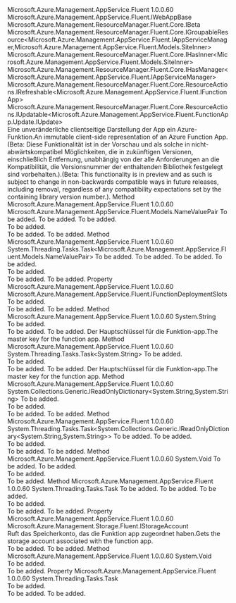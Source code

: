 <Type Name="IFunctionApp" FullName="Microsoft.Azure.Management.AppService.Fluent.IFunctionApp">
  <TypeSignature Language="C#" Value="public interface IFunctionApp : Microsoft.Azure.Management.AppService.Fluent.IWebAppBase, Microsoft.Azure.Management.ResourceManager.Fluent.Core.IBeta, Microsoft.Azure.Management.ResourceManager.Fluent.Core.IGroupableResource&lt;Microsoft.Azure.Management.AppService.Fluent.IAppServiceManager,Microsoft.Azure.Management.AppService.Fluent.Models.SiteInner&gt;, Microsoft.Azure.Management.ResourceManager.Fluent.Core.IHasInner&lt;Microsoft.Azure.Management.AppService.Fluent.Models.SiteInner&gt;, Microsoft.Azure.Management.ResourceManager.Fluent.Core.IHasManager&lt;Microsoft.Azure.Management.AppService.Fluent.IAppServiceManager&gt;, Microsoft.Azure.Management.ResourceManager.Fluent.Core.ResourceActions.IRefreshable&lt;Microsoft.Azure.Management.AppService.Fluent.IFunctionApp&gt;, Microsoft.Azure.Management.ResourceManager.Fluent.Core.ResourceActions.IUpdatable&lt;Microsoft.Azure.Management.AppService.Fluent.FunctionApp.Update.IUpdate&gt;" />
  <TypeSignature Language="ILAsm" Value=".class public interface auto ansi abstract IFunctionApp implements class Microsoft.Azure.Management.AppService.Fluent.IWebAppBase, class Microsoft.Azure.Management.ResourceManager.Fluent.Core.IBeta, class Microsoft.Azure.Management.ResourceManager.Fluent.Core.IGroupableResource`2&lt;class Microsoft.Azure.Management.AppService.Fluent.IAppServiceManager, class Microsoft.Azure.Management.AppService.Fluent.Models.SiteInner&gt;, class Microsoft.Azure.Management.ResourceManager.Fluent.Core.IHasId, class Microsoft.Azure.Management.ResourceManager.Fluent.Core.IHasInner`1&lt;class Microsoft.Azure.Management.AppService.Fluent.Models.SiteInner&gt;, class Microsoft.Azure.Management.ResourceManager.Fluent.Core.IHasManager`1&lt;class Microsoft.Azure.Management.AppService.Fluent.IAppServiceManager&gt;, class Microsoft.Azure.Management.ResourceManager.Fluent.Core.IHasName, class Microsoft.Azure.Management.ResourceManager.Fluent.Core.IHasResourceGroup, class Microsoft.Azure.Management.ResourceManager.Fluent.Core.IResource, class Microsoft.Azure.Management.ResourceManager.Fluent.Core.ResourceActions.IIndexable, class Microsoft.Azure.Management.ResourceManager.Fluent.Core.ResourceActions.IRefreshable`1&lt;class Microsoft.Azure.Management.AppService.Fluent.IFunctionApp&gt;, class Microsoft.Azure.Management.ResourceManager.Fluent.Core.ResourceActions.IUpdatable`1&lt;class Microsoft.Azure.Management.AppService.Fluent.FunctionApp.Update.IUpdate&gt;" />
  <TypeSignature Language="DocId" Value="T:Microsoft.Azure.Management.AppService.Fluent.IFunctionApp" />
  <TypeSignature Language="VB.NET" Value="Public Interface IFunctionApp&#xA;Implements IBeta, IGroupableResource(Of IAppServiceManager, SiteInner), IHasInner(Of SiteInner), IHasManager(Of IAppServiceManager), IRefreshable(Of IFunctionApp), IUpdatable(Of IUpdate), IWebAppBase" />
  <TypeSignature Language="F#" Value="type IFunctionApp = interface&#xA;    interface IBeta&#xA;    interface IWebAppBase&#xA;    interface IHasName&#xA;    interface IGroupableResource&lt;IAppServiceManager, SiteInner&gt;&#xA;    interface IResource&#xA;    interface IIndexable&#xA;    interface IHasId&#xA;    interface IHasResourceGroup&#xA;    interface IHasManager&lt;IAppServiceManager&gt;&#xA;    interface IHasInner&lt;SiteInner&gt;&#xA;    interface IRefreshable&lt;IFunctionApp&gt;&#xA;    interface IUpdatable&lt;IUpdate&gt;" />
  <AssemblyInfo>
    <AssemblyName>Microsoft.Azure.Management.AppService.Fluent</AssemblyName>
    <AssemblyVersion>1.0.0.60</AssemblyVersion>
  </AssemblyInfo>
  <Interfaces>
    <Interface>
      <InterfaceName>Microsoft.Azure.Management.AppService.Fluent.IWebAppBase</InterfaceName>
    </Interface>
    <Interface>
      <InterfaceName>Microsoft.Azure.Management.ResourceManager.Fluent.Core.IBeta</InterfaceName>
    </Interface>
    <Interface>
      <InterfaceName>Microsoft.Azure.Management.ResourceManager.Fluent.Core.IGroupableResource&lt;Microsoft.Azure.Management.AppService.Fluent.IAppServiceManager,Microsoft.Azure.Management.AppService.Fluent.Models.SiteInner&gt;</InterfaceName>
    </Interface>
    <Interface>
      <InterfaceName>Microsoft.Azure.Management.ResourceManager.Fluent.Core.IHasInner&lt;Microsoft.Azure.Management.AppService.Fluent.Models.SiteInner&gt;</InterfaceName>
    </Interface>
    <Interface>
      <InterfaceName>Microsoft.Azure.Management.ResourceManager.Fluent.Core.IHasManager&lt;Microsoft.Azure.Management.AppService.Fluent.IAppServiceManager&gt;</InterfaceName>
    </Interface>
    <Interface>
      <InterfaceName>Microsoft.Azure.Management.ResourceManager.Fluent.Core.ResourceActions.IRefreshable&lt;Microsoft.Azure.Management.AppService.Fluent.IFunctionApp&gt;</InterfaceName>
    </Interface>
    <Interface>
      <InterfaceName>Microsoft.Azure.Management.ResourceManager.Fluent.Core.ResourceActions.IUpdatable&lt;Microsoft.Azure.Management.AppService.Fluent.FunctionApp.Update.IUpdate&gt;</InterfaceName>
    </Interface>
  </Interfaces>
  <Docs>
    <summary>
            <span data-ttu-id="8527a-101">Eine unveränderliche clientseitige Darstellung der App ein Azure-Funktion.</span><span class="sxs-lookup"><span data-stu-id="8527a-101">An immutable client-side representation of an Azure Function App.</span></span>
            </summary>
    <remarks>
            <span data-ttu-id="8527a-102">(Beta: Diese Funktionalität ist in der Vorschau und als solche in nicht-abwärtskompatibel Möglichkeiten, die in zukünftigen Versionen, einschließlich Entfernung, unabhängig von der alle Anforderungen an die Kompatibilität, die Versionsnummer der enthaltenden Bibliothek festgelegt sind vorbehalten.).</span><span class="sxs-lookup"><span data-stu-id="8527a-102">(Beta: This functionality is in preview and as such is subject to change in non-backwards compatible ways in future releases, including removal, regardless of any compatibility expectations set by the containing library version number.).</span></span>
            </remarks>
  </Docs>
  <Members>
    <Member MemberName="AddFunctionKey">
      <MemberSignature Language="C#" Value="public Microsoft.Azure.Management.AppService.Fluent.Models.NameValuePair AddFunctionKey (string functionName, string keyName, string keyValue);" />
      <MemberSignature Language="ILAsm" Value=".method public hidebysig newslot virtual instance class Microsoft.Azure.Management.AppService.Fluent.Models.NameValuePair AddFunctionKey(string functionName, string keyName, string keyValue) cil managed" />
      <MemberSignature Language="DocId" Value="M:Microsoft.Azure.Management.AppService.Fluent.IFunctionApp.AddFunctionKey(System.String,System.String,System.String)" />
      <MemberSignature Language="VB.NET" Value="Public Function AddFunctionKey (functionName As String, keyName As String, keyValue As String) As NameValuePair" />
      <MemberSignature Language="F#" Value="abstract member AddFunctionKey : string * string * string -&gt; Microsoft.Azure.Management.AppService.Fluent.Models.NameValuePair" Usage="iFunctionApp.AddFunctionKey (functionName, keyName, keyValue)" />
      <MemberType>Method</MemberType>
      <AssemblyInfo>
        <AssemblyName>Microsoft.Azure.Management.AppService.Fluent</AssemblyName>
        <AssemblyVersion>1.0.0.60</AssemblyVersion>
      </AssemblyInfo>
      <ReturnValue>
        <ReturnType>Microsoft.Azure.Management.AppService.Fluent.Models.NameValuePair</ReturnType>
      </ReturnValue>
      <Parameters>
        <Parameter Name="functionName" Type="System.String" />
        <Parameter Name="keyName" Type="System.String" />
        <Parameter Name="keyValue" Type="System.String" />
      </Parameters>
      <Docs>
        <param name="functionName">To be added.</param>
        <param name="keyName">To be added.</param>
        <param name="keyValue">To be added.</param>
        <summary>To be added.</summary>
        <returns>To be added.</returns>
        <remarks>To be added.</remarks>
      </Docs>
    </Member>
    <Member MemberName="AddFunctionKeyAsync">
      <MemberSignature Language="C#" Value="public System.Threading.Tasks.Task&lt;Microsoft.Azure.Management.AppService.Fluent.Models.NameValuePair&gt; AddFunctionKeyAsync (string functionName, string keyName, string keyValue, System.Threading.CancellationToken cancellationToken = null);" />
      <MemberSignature Language="ILAsm" Value=".method public hidebysig newslot virtual instance class System.Threading.Tasks.Task`1&lt;class Microsoft.Azure.Management.AppService.Fluent.Models.NameValuePair&gt; AddFunctionKeyAsync(string functionName, string keyName, string keyValue, valuetype System.Threading.CancellationToken cancellationToken) cil managed" />
      <MemberSignature Language="DocId" Value="M:Microsoft.Azure.Management.AppService.Fluent.IFunctionApp.AddFunctionKeyAsync(System.String,System.String,System.String,System.Threading.CancellationToken)" />
      <MemberSignature Language="F#" Value="abstract member AddFunctionKeyAsync : string * string * string * System.Threading.CancellationToken -&gt; System.Threading.Tasks.Task&lt;Microsoft.Azure.Management.AppService.Fluent.Models.NameValuePair&gt;" Usage="iFunctionApp.AddFunctionKeyAsync (functionName, keyName, keyValue, cancellationToken)" />
      <MemberType>Method</MemberType>
      <AssemblyInfo>
        <AssemblyName>Microsoft.Azure.Management.AppService.Fluent</AssemblyName>
        <AssemblyVersion>1.0.0.60</AssemblyVersion>
      </AssemblyInfo>
      <ReturnValue>
        <ReturnType>System.Threading.Tasks.Task&lt;Microsoft.Azure.Management.AppService.Fluent.Models.NameValuePair&gt;</ReturnType>
      </ReturnValue>
      <Parameters>
        <Parameter Name="functionName" Type="System.String" />
        <Parameter Name="keyName" Type="System.String" />
        <Parameter Name="keyValue" Type="System.String" />
        <Parameter Name="cancellationToken" Type="System.Threading.CancellationToken" />
      </Parameters>
      <Docs>
        <param name="functionName">To be added.</param>
        <param name="keyName">To be added.</param>
        <param name="keyValue">To be added.</param>
        <param name="cancellationToken">To be added.</param>
        <summary>To be added.</summary>
        <returns>To be added.</returns>
        <remarks>To be added.</remarks>
      </Docs>
    </Member>
    <Member MemberName="DeploymentSlots">
      <MemberSignature Language="C#" Value="public Microsoft.Azure.Management.AppService.Fluent.IFunctionDeploymentSlots DeploymentSlots { get; }" />
      <MemberSignature Language="ILAsm" Value=".property instance class Microsoft.Azure.Management.AppService.Fluent.IFunctionDeploymentSlots DeploymentSlots" />
      <MemberSignature Language="DocId" Value="P:Microsoft.Azure.Management.AppService.Fluent.IFunctionApp.DeploymentSlots" />
      <MemberSignature Language="VB.NET" Value="Public ReadOnly Property DeploymentSlots As IFunctionDeploymentSlots" />
      <MemberSignature Language="F#" Value="member this.DeploymentSlots : Microsoft.Azure.Management.AppService.Fluent.IFunctionDeploymentSlots" Usage="Microsoft.Azure.Management.AppService.Fluent.IFunctionApp.DeploymentSlots" />
      <MemberType>Property</MemberType>
      <AssemblyInfo>
        <AssemblyName>Microsoft.Azure.Management.AppService.Fluent</AssemblyName>
        <AssemblyVersion>1.0.0.60</AssemblyVersion>
      </AssemblyInfo>
      <ReturnValue>
        <ReturnType>Microsoft.Azure.Management.AppService.Fluent.IFunctionDeploymentSlots</ReturnType>
      </ReturnValue>
      <Docs>
        <summary>To be added.</summary>
        <value>To be added.</value>
        <remarks>To be added.</remarks>
      </Docs>
    </Member>
    <Member MemberName="GetMasterKey">
      <MemberSignature Language="C#" Value="public string GetMasterKey ();" />
      <MemberSignature Language="ILAsm" Value=".method public hidebysig newslot virtual instance string GetMasterKey() cil managed" />
      <MemberSignature Language="DocId" Value="M:Microsoft.Azure.Management.AppService.Fluent.IFunctionApp.GetMasterKey" />
      <MemberSignature Language="VB.NET" Value="Public Function GetMasterKey () As String" />
      <MemberSignature Language="F#" Value="abstract member GetMasterKey : unit -&gt; string" Usage="iFunctionApp.GetMasterKey " />
      <MemberType>Method</MemberType>
      <AssemblyInfo>
        <AssemblyName>Microsoft.Azure.Management.AppService.Fluent</AssemblyName>
        <AssemblyVersion>1.0.0.60</AssemblyVersion>
      </AssemblyInfo>
      <ReturnValue>
        <ReturnType>System.String</ReturnType>
      </ReturnValue>
      <Parameters />
      <Docs>
        <summary>To be added.</summary>
        <returns>To be added.</returns>
        <remarks>To be added.</remarks>
        <return><span data-ttu-id="8527a-103">Der Hauptschlüssel für die Funktion-app.</span><span class="sxs-lookup"><span data-stu-id="8527a-103">The master key for the function app.</span></span></return>
      </Docs>
    </Member>
    <Member MemberName="GetMasterKeyAsync">
      <MemberSignature Language="C#" Value="public System.Threading.Tasks.Task&lt;string&gt; GetMasterKeyAsync (System.Threading.CancellationToken cancellationToken = null);" />
      <MemberSignature Language="ILAsm" Value=".method public hidebysig newslot virtual instance class System.Threading.Tasks.Task`1&lt;string&gt; GetMasterKeyAsync(valuetype System.Threading.CancellationToken cancellationToken) cil managed" />
      <MemberSignature Language="DocId" Value="M:Microsoft.Azure.Management.AppService.Fluent.IFunctionApp.GetMasterKeyAsync(System.Threading.CancellationToken)" />
      <MemberSignature Language="F#" Value="abstract member GetMasterKeyAsync : System.Threading.CancellationToken -&gt; System.Threading.Tasks.Task&lt;string&gt;" Usage="iFunctionApp.GetMasterKeyAsync cancellationToken" />
      <MemberType>Method</MemberType>
      <AssemblyInfo>
        <AssemblyName>Microsoft.Azure.Management.AppService.Fluent</AssemblyName>
        <AssemblyVersion>1.0.0.60</AssemblyVersion>
      </AssemblyInfo>
      <ReturnValue>
        <ReturnType>System.Threading.Tasks.Task&lt;System.String&gt;</ReturnType>
      </ReturnValue>
      <Parameters>
        <Parameter Name="cancellationToken" Type="System.Threading.CancellationToken" />
      </Parameters>
      <Docs>
        <param name="cancellationToken">To be added.</param>
        <summary>To be added.</summary>
        <returns>To be added.</returns>
        <remarks>To be added.</remarks>
        <return><span data-ttu-id="8527a-104">Der Hauptschlüssel für die Funktion-app.</span><span class="sxs-lookup"><span data-stu-id="8527a-104">The master key for the function app.</span></span></return>
      </Docs>
    </Member>
    <Member MemberName="ListFunctionKeys">
      <MemberSignature Language="C#" Value="public System.Collections.Generic.IReadOnlyDictionary&lt;string,string&gt; ListFunctionKeys (string functionName);" />
      <MemberSignature Language="ILAsm" Value=".method public hidebysig newslot virtual instance class System.Collections.Generic.IReadOnlyDictionary`2&lt;string, string&gt; ListFunctionKeys(string functionName) cil managed" />
      <MemberSignature Language="DocId" Value="M:Microsoft.Azure.Management.AppService.Fluent.IFunctionApp.ListFunctionKeys(System.String)" />
      <MemberSignature Language="VB.NET" Value="Public Function ListFunctionKeys (functionName As String) As IReadOnlyDictionary(Of String, String)" />
      <MemberSignature Language="F#" Value="abstract member ListFunctionKeys : string -&gt; System.Collections.Generic.IReadOnlyDictionary&lt;string, string&gt;" Usage="iFunctionApp.ListFunctionKeys functionName" />
      <MemberType>Method</MemberType>
      <AssemblyInfo>
        <AssemblyName>Microsoft.Azure.Management.AppService.Fluent</AssemblyName>
        <AssemblyVersion>1.0.0.60</AssemblyVersion>
      </AssemblyInfo>
      <ReturnValue>
        <ReturnType>System.Collections.Generic.IReadOnlyDictionary&lt;System.String,System.String&gt;</ReturnType>
      </ReturnValue>
      <Parameters>
        <Parameter Name="functionName" Type="System.String" />
      </Parameters>
      <Docs>
        <param name="functionName">To be added.</param>
        <summary>To be added.</summary>
        <returns>To be added.</returns>
        <remarks>To be added.</remarks>
      </Docs>
    </Member>
    <Member MemberName="ListFunctionKeysAsync">
      <MemberSignature Language="C#" Value="public System.Threading.Tasks.Task&lt;System.Collections.Generic.IReadOnlyDictionary&lt;string,string&gt;&gt; ListFunctionKeysAsync (string functionName, System.Threading.CancellationToken cancellationToken = null);" />
      <MemberSignature Language="ILAsm" Value=".method public hidebysig newslot virtual instance class System.Threading.Tasks.Task`1&lt;class System.Collections.Generic.IReadOnlyDictionary`2&lt;string, string&gt;&gt; ListFunctionKeysAsync(string functionName, valuetype System.Threading.CancellationToken cancellationToken) cil managed" />
      <MemberSignature Language="DocId" Value="M:Microsoft.Azure.Management.AppService.Fluent.IFunctionApp.ListFunctionKeysAsync(System.String,System.Threading.CancellationToken)" />
      <MemberSignature Language="F#" Value="abstract member ListFunctionKeysAsync : string * System.Threading.CancellationToken -&gt; System.Threading.Tasks.Task&lt;System.Collections.Generic.IReadOnlyDictionary&lt;string, string&gt;&gt;" Usage="iFunctionApp.ListFunctionKeysAsync (functionName, cancellationToken)" />
      <MemberType>Method</MemberType>
      <AssemblyInfo>
        <AssemblyName>Microsoft.Azure.Management.AppService.Fluent</AssemblyName>
        <AssemblyVersion>1.0.0.60</AssemblyVersion>
      </AssemblyInfo>
      <ReturnValue>
        <ReturnType>System.Threading.Tasks.Task&lt;System.Collections.Generic.IReadOnlyDictionary&lt;System.String,System.String&gt;&gt;</ReturnType>
      </ReturnValue>
      <Parameters>
        <Parameter Name="functionName" Type="System.String" />
        <Parameter Name="cancellationToken" Type="System.Threading.CancellationToken" />
      </Parameters>
      <Docs>
        <param name="functionName">To be added.</param>
        <param name="cancellationToken">To be added.</param>
        <summary>To be added.</summary>
        <returns>To be added.</returns>
        <remarks>To be added.</remarks>
      </Docs>
    </Member>
    <Member MemberName="RemoveFunctionKey">
      <MemberSignature Language="C#" Value="public void RemoveFunctionKey (string functionName, string keyName);" />
      <MemberSignature Language="ILAsm" Value=".method public hidebysig newslot virtual instance void RemoveFunctionKey(string functionName, string keyName) cil managed" />
      <MemberSignature Language="DocId" Value="M:Microsoft.Azure.Management.AppService.Fluent.IFunctionApp.RemoveFunctionKey(System.String,System.String)" />
      <MemberSignature Language="VB.NET" Value="Public Sub RemoveFunctionKey (functionName As String, keyName As String)" />
      <MemberSignature Language="F#" Value="abstract member RemoveFunctionKey : string * string -&gt; unit" Usage="iFunctionApp.RemoveFunctionKey (functionName, keyName)" />
      <MemberType>Method</MemberType>
      <AssemblyInfo>
        <AssemblyName>Microsoft.Azure.Management.AppService.Fluent</AssemblyName>
        <AssemblyVersion>1.0.0.60</AssemblyVersion>
      </AssemblyInfo>
      <ReturnValue>
        <ReturnType>System.Void</ReturnType>
      </ReturnValue>
      <Parameters>
        <Parameter Name="functionName" Type="System.String" />
        <Parameter Name="keyName" Type="System.String" />
      </Parameters>
      <Docs>
        <param name="functionName">To be added.</param>
        <param name="keyName">To be added.</param>
        <summary>To be added.</summary>
        <remarks>To be added.</remarks>
      </Docs>
    </Member>
    <Member MemberName="RemoveFunctionKeyAsync">
      <MemberSignature Language="C#" Value="public System.Threading.Tasks.Task RemoveFunctionKeyAsync (string functionName, string keyName, System.Threading.CancellationToken cancellationToken = null);" />
      <MemberSignature Language="ILAsm" Value=".method public hidebysig newslot virtual instance class System.Threading.Tasks.Task RemoveFunctionKeyAsync(string functionName, string keyName, valuetype System.Threading.CancellationToken cancellationToken) cil managed" />
      <MemberSignature Language="DocId" Value="M:Microsoft.Azure.Management.AppService.Fluent.IFunctionApp.RemoveFunctionKeyAsync(System.String,System.String,System.Threading.CancellationToken)" />
      <MemberSignature Language="F#" Value="abstract member RemoveFunctionKeyAsync : string * string * System.Threading.CancellationToken -&gt; System.Threading.Tasks.Task" Usage="iFunctionApp.RemoveFunctionKeyAsync (functionName, keyName, cancellationToken)" />
      <MemberType>Method</MemberType>
      <AssemblyInfo>
        <AssemblyName>Microsoft.Azure.Management.AppService.Fluent</AssemblyName>
        <AssemblyVersion>1.0.0.60</AssemblyVersion>
      </AssemblyInfo>
      <ReturnValue>
        <ReturnType>System.Threading.Tasks.Task</ReturnType>
      </ReturnValue>
      <Parameters>
        <Parameter Name="functionName" Type="System.String" />
        <Parameter Name="keyName" Type="System.String" />
        <Parameter Name="cancellationToken" Type="System.Threading.CancellationToken" />
      </Parameters>
      <Docs>
        <param name="functionName">To be added.</param>
        <param name="keyName">To be added.</param>
        <param name="cancellationToken">To be added.</param>
        <summary>To be added.</summary>
        <returns>To be added.</returns>
        <remarks>To be added.</remarks>
      </Docs>
    </Member>
    <Member MemberName="StorageAccount">
      <MemberSignature Language="C#" Value="public Microsoft.Azure.Management.Storage.Fluent.IStorageAccount StorageAccount { get; }" />
      <MemberSignature Language="ILAsm" Value=".property instance class Microsoft.Azure.Management.Storage.Fluent.IStorageAccount StorageAccount" />
      <MemberSignature Language="DocId" Value="P:Microsoft.Azure.Management.AppService.Fluent.IFunctionApp.StorageAccount" />
      <MemberSignature Language="VB.NET" Value="Public ReadOnly Property StorageAccount As IStorageAccount" />
      <MemberSignature Language="F#" Value="member this.StorageAccount : Microsoft.Azure.Management.Storage.Fluent.IStorageAccount" Usage="Microsoft.Azure.Management.AppService.Fluent.IFunctionApp.StorageAccount" />
      <MemberType>Property</MemberType>
      <AssemblyInfo>
        <AssemblyName>Microsoft.Azure.Management.AppService.Fluent</AssemblyName>
        <AssemblyVersion>1.0.0.60</AssemblyVersion>
      </AssemblyInfo>
      <ReturnValue>
        <ReturnType>Microsoft.Azure.Management.Storage.Fluent.IStorageAccount</ReturnType>
      </ReturnValue>
      <Docs>
        <summary>
            <span data-ttu-id="8527a-105">Ruft das Speicherkonto, das die Funktion app zugeordnet haben.</span><span class="sxs-lookup"><span data-stu-id="8527a-105">Gets the storage account associated with the function app.</span></span>
            </summary>
        <value>To be added.</value>
        <remarks>To be added.</remarks>
      </Docs>
    </Member>
    <Member MemberName="SyncTriggers">
      <MemberSignature Language="C#" Value="public void SyncTriggers ();" />
      <MemberSignature Language="ILAsm" Value=".method public hidebysig newslot virtual instance void SyncTriggers() cil managed" />
      <MemberSignature Language="DocId" Value="M:Microsoft.Azure.Management.AppService.Fluent.IFunctionApp.SyncTriggers" />
      <MemberSignature Language="VB.NET" Value="Public Sub SyncTriggers ()" />
      <MemberSignature Language="F#" Value="abstract member SyncTriggers : unit -&gt; unit" Usage="iFunctionApp.SyncTriggers " />
      <MemberType>Method</MemberType>
      <AssemblyInfo>
        <AssemblyName>Microsoft.Azure.Management.AppService.Fluent</AssemblyName>
        <AssemblyVersion>1.0.0.60</AssemblyVersion>
      </AssemblyInfo>
      <ReturnValue>
        <ReturnType>System.Void</ReturnType>
      </ReturnValue>
      <Parameters />
      <Docs>
        <summary>To be added.</summary>
        <remarks>To be added.</remarks>
      </Docs>
    </Member>
    <Member MemberName="SyncTriggersAsync">
      <MemberSignature Language="C#" Value="public System.Threading.Tasks.Task SyncTriggersAsync { get; }" />
      <MemberSignature Language="ILAsm" Value=".property instance class System.Threading.Tasks.Task SyncTriggersAsync" />
      <MemberSignature Language="DocId" Value="P:Microsoft.Azure.Management.AppService.Fluent.IFunctionApp.SyncTriggersAsync" />
      <MemberSignature Language="VB.NET" Value="Public ReadOnly Property SyncTriggersAsync As Task" />
      <MemberSignature Language="F#" Value="member this.SyncTriggersAsync : System.Threading.Tasks.Task" Usage="Microsoft.Azure.Management.AppService.Fluent.IFunctionApp.SyncTriggersAsync" />
      <MemberType>Property</MemberType>
      <AssemblyInfo>
        <AssemblyName>Microsoft.Azure.Management.AppService.Fluent</AssemblyName>
        <AssemblyVersion>1.0.0.60</AssemblyVersion>
      </AssemblyInfo>
      <ReturnValue>
        <ReturnType>System.Threading.Tasks.Task</ReturnType>
      </ReturnValue>
      <Docs>
        <summary>To be added.</summary>
        <value>To be added.</value>
        <remarks>To be added.</remarks>
      </Docs>
    </Member>
  </Members>
</Type>